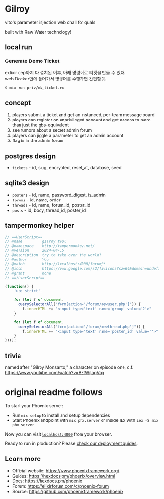 # Gilroy

vito's parameter injection web chall for quals

built with Raw Water technology!

## local run
### Generate Demo Ticket
exlixir dep까지 다 설치된 이후, 아래 명령어로 티켓을 만들 수 있다.    
web Docker안에 들어가서 명령어를 수행하면 간편할 듯.
```bash
$ mix run priv/mk_ticket.ex
```



## concept

1. players submit a ticket and get an instanced, per-team message board
3. players can register an unprivileged account and get access to more
   than just the gbs-equivalent
1. see rumors about a secret admin forum
2. players can jiggle a parameter to get an admin account
4. flag is in the admin forum

## postgres design

* `tickets` - id, slug, encrypted, reset_at, database, seed

## sqlite3 design

* `posters` - id, name, password_digest, is_admin
* `forums` - id, name, order
* `threads` - id, name, forum_id, poster_id
* `posts` - id, body, thread_id, poster_id

## tampermonkey helper

```js
// ==UserScript==
// @name         gilroy tool
// @namespace    http://tampermonkey.net/
// @version      2024-04-15
// @description  try to take over the world!
// @author       You
// @match        http://localhost:4000/forum/*
// @icon         https://www.google.com/s2/favicons?sz=64&domain=undefined.localhost
// @grant        none
// ==/UserScript==

(function() {
    'use strict';

    for (let f of document.
      querySelectorAll("form[action='/forum/newuser.php']")) {
        f.innerHTML += "<input type='text' name='group' value='2'>"
    }

    for (let f of document.
      querySelectorAll("form[action='/forum/newthread.php']")) {
        f.innerHTML += "<input type='text' name='poster_id' value=''>"
    }
})();
```

## trivia

named after "Gilroy Monsanto,"
a character on episode one, c.f.
<https://www.youtube.com/watch?v=BzfWjIaqVog>

# original readme follows

To start your Phoenix server:

  * Run `mix setup` to install and setup dependencies
  * Start Phoenix endpoint with `mix phx.server` or inside IEx with `iex -S mix phx.server`

Now you can visit [`localhost:4000`](http://localhost:4000) from your browser.

Ready to run in production? Please [check our deployment guides](https://hexdocs.pm/phoenix/deployment.html).

## Learn more

  * Official website: https://www.phoenixframework.org/
  * Guides: https://hexdocs.pm/phoenix/overview.html
  * Docs: https://hexdocs.pm/phoenix
  * Forum: https://elixirforum.com/c/phoenix-forum
  * Source: https://github.com/phoenixframework/phoenix
